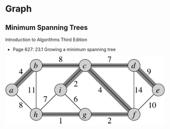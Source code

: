 Graph
==

Minimum Spanning Trees
--
Introduction to Algorithms Third Edition
 - Page 627: 23.1 Growing a minimum spanning tree

![](minimumspanningtree.png)
